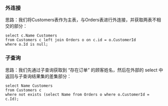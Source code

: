 ### 外连接

思路：我们将Customers表作为主表，与Orders表进行外连接，并获取两表不相交的部分：

```mysql
select c.Name Customers
from Customers c left join Orders o on c.id = o.CustomerId 
where o.Id is null;
```



### 子查询

思路：我们先通过子查询获取到 “存在订单” 的顾客姓名，然后在外部的 select 中返回与子查询结果集的差集部分：

```mysql
select Name Customers
from Customers c 
where not exists (select Name from Orders o where o.CustomerId = c.Id); 
```

